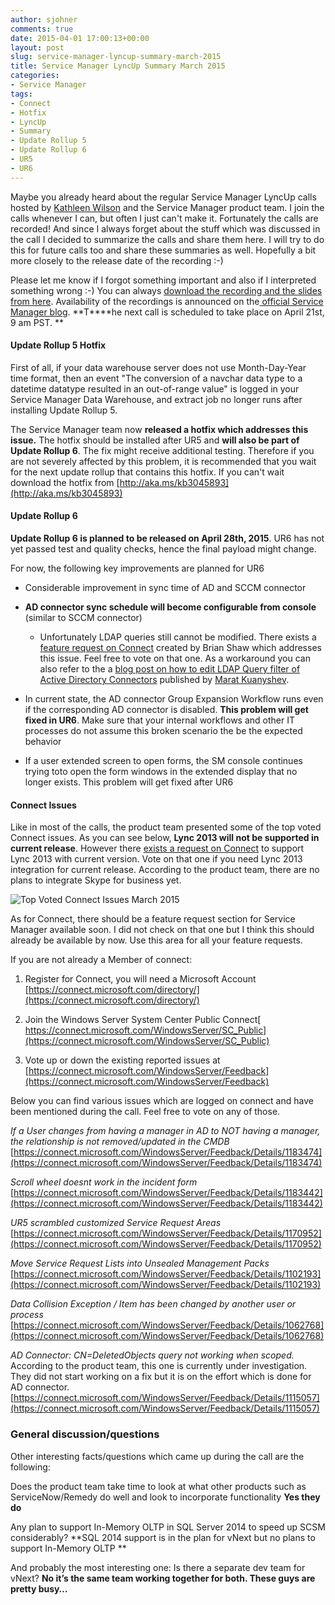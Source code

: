 ```yaml
---
author: sjohner
comments: true
date: 2015-04-01 17:00:13+00:00
layout: post
slug: service-manager-lyncup-summary-march-2015
title: Service Manager LyncUp Summary March 2015
categories:
- Service Manager
tags:
- Connect
- Hotfix
- LyncUp
- Summary
- Update Rollup 5
- Update Rollup 6
- UR5
- UR6
---
```


Maybe you already heard about the regular Service Manager LyncUp calls hosted by [Kathleen Wilson](http://twitter.com/mkathleenwilson) and the Service Manager product team. I join the calls whenever I can, but often I just can't make it. Fortunately the calls are recorded! And since I always forget about the stuff which was discussed in the call I decided to summarize the calls and share them here. I will try to do this for future calls too and share these summaries as well. Hopefully a bit more closely to the release date of the recording :-)

Please let me know if I forgot something important and also if I interpreted something wrong :-) You can always [download the recording and the slides from here](http://1drv.ms/1r5Czkf). Availability of the recordings is announced on the[ official Service Manager blog](http://blogs.technet.com/b/servicemanager). **T****he next call is scheduled to take place on April 21st, 9 am PST. **<!-- more -->


#### **Update Rollup 5 Hotfix**


First of all, if your data warehouse server does not use Month-Day-Year time format, then an event "The conversion of a navchar data type to a datetime datatype resulted in an out-of-range value" is logged in your Service Manager Data Warehouse, and extract job no longer runs after installing Update Rollup 5.

The Service Manager team now **released a hotfix which addresses this issue.** The hotfix should be installed after UR5 and **will also be part of Update Rollup 6**. The fix might receive additional testing. Therefore if you are not severely affected by this problem, it is recommended that you wait for the next update rollup that contains this hotfix. If you can't wait download the hotfix from [http://aka.ms/kb3045893](http://aka.ms/kb3045893)


#### **Update Rollup 6**


**Update Rollup 6 is planned to be released on April 28th, 2015**. UR6 has not yet passed test and quality checks, hence the final payload might change.

For now, the following key improvements are planned for UR6



	
  * Considerable improvement in sync time of AD and SCCM connector

	
  * **AD connector sync schedule will become configurable from console** (similar to SCCM connector)

	
    * Unfortunately LDAP queries still cannot be modified. There exists a [feature request on Connect](https://connect.microsoft.com/WindowsServer/Feedback/Details/1186508) created by Brian Shaw which addresses this issue. Feel free to vote on that one. As a workaround you can also refer to the a [blog post on how to edit LDAP Query filter of Active Directory Connectors](http://bit.ly/1FHGNs8) published by [Marat Kuanyshev](https://twitter.com/SCUtils).




	
  * In current state, the AD connector Group Expansion Workflow runs even if the corresponding AD connector is disabled. **This problem will get fixed in UR6**. Make sure that your internal workflows and other IT processes do not assume this broken scenario the be the expected behavior

	
  * If a user extended screen to open forms, the SM console continues trying toto open the form windows in the extended display that no longer exists. This problem will get fixed after UR6




#### **Connect Issues**


Like in most of the calls, the product team presented some of the top voted Connect issues. As you can see below, **Lync 2013 will not be supported in current release**. However there [exists a request on Connect](https://connect.microsoft.com/WindowsServer/Feedback/Details/1174737) to support Lync 2013 with current version. Vote on that one if you need Lync 2013 integration for current release. According to the product team, there are no plans to integrate Skype for business yet.

![Top Voted Connect Issues March 2015](/images/topvotedconnectissuesmarch2015.png?w=604)

As for Connect, there should be a feature request section for Service Manager available soon. I did not check on that one but I think this should already be available by now. Use this area for all your feature requests.

If you are not already a Member of connect:



	
  1. Register for Connect, you will need a Microsoft Account
[https://connect.microsoft.com/directory/](https://connect.microsoft.com/directory/)



	
  2. Join the Windows Server System Center Public Connect[
https://connect.microsoft.com/WindowsServer/SC_Public](https://connect.microsoft.com/WindowsServer/SC_Public)



	
  3. Vote up or down the existing reported issues at
[https://connect.microsoft.com/WindowsServer/Feedback](https://connect.microsoft.com/WindowsServer/Feedback)


Below you can find various issues which are logged on connect and have been mentioned during the call. Feel free to vote on any of those.

_If a User changes from having a manager in AD to NOT having a manager, the relationship is not removed/updated in the CMDB_
[https://connect.microsoft.com/WindowsServer/Feedback/Details/1183474](https://connect.microsoft.com/WindowsServer/Feedback/Details/1183474)

_Scroll wheel doesnt work in the incident form_
[https://connect.microsoft.com/WindowsServer/Feedback/Details/1183442](https://connect.microsoft.com/WindowsServer/Feedback/Details/1183442)

_UR5 scrambled customized Service Request Areas_
[https://connect.microsoft.com/WindowsServer/Feedback/Details/1170952](https://connect.microsoft.com/WindowsServer/Feedback/Details/1170952)

_Move Service Request Lists into Unsealed Management Packs_
[https://connect.microsoft.com/WindowsServer/Feedback/Details/1102193](https://connect.microsoft.com/WindowsServer/Feedback/Details/1102193)

_Data Collision Exception / Item has been changed by another user or process_
[https://connect.microsoft.com/WindowsServer/Feedback/Details/1062768](https://connect.microsoft.com/WindowsServer/Feedback/Details/1062768)

_AD Connector: CN=DeletedObjects query not working when scoped._
According to the product team, this one is currently under investigation. They did not start working on a fix but it is on the effort which is done for AD connector.
[https://connect.microsoft.com/WindowsServer/Feedback/Details/1115057](https://connect.microsoft.com/WindowsServer/Feedback/Details/1115057)


### **General discussion/questions**


Other interesting facts/questions which came up during the call are the following:

Does the product team take time to look at what other products such as ServiceNow/Remedy do well and look to incorporate functionality
**Yes they do**

Any plan to support In-Memory OLTP in SQL Server 2014 to speed up SCSM considerably? **SQL 2014 support is in the plan for vNext but no plans to support In-Memory OLTP **

And probably the most interesting one: Is there a separate dev team for vNext?
**No it’s the same team working together for both. These guys are pretty busy…**
